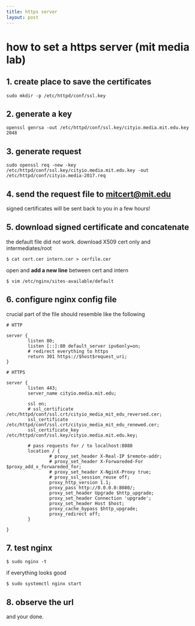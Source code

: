 ```yaml
---
title: https server
layout: post
---
```


# how to set a https server (mit media lab)


## 1. create place to save the certificates

``` sudo mkdir -p /etc/httpd/conf/ssl.key ```

## 2. generate a key

``` openssl genrsa -out /etc/httpd/conf/ssl.key/cityio.media.mit.edu.key 2048 ```

## 3. generate request

``` sudo openssl req -new -key /etc/httpd/conf/ssl.key/cityio.media.mit.edu.key -out /etc/httpd/conf/cityio.media-2017.req ```

## 4. send the request file to mitcert@mit.edu

signed certificates will be sent back to you in a few hours!

## 5. download signed certificate and concatenate 

the default file did not work.
download X509 cert only and intermediates/root

``` $ cat cert.cer intern.cer > cerfile.cer ```

open and **add a new line** between cert and intern

``` $ vim /etc/nginx/sites-available/default ```

## 6. configure nginx config file

crucial part of the file should resemble like the following

```
# HTTP

server {
        listen 80;
        listen [::]:80 default_server ipv6only=on;
        # redirect everything to https
        return 301 https://$host$request_uri;
}

# HTTPS

server {
        listen 443;
        server_name cityio.media.mit.edu;

        ssl on;
        # ssl_certificate /etc/httpd/conf/ssl.crt/cityio_media_mit_edu_reversed.cer;
        ssl_certificate /etc/httpd/conf/ssl.crt/cityio_media_mit_edu_renewed.cer;
        ssl_certificate_key /etc/httpd/conf/ssl.key/cityio.media.mit.edu.key;

        # pass requests for / to localhost:8080
        location / {
                # proxy_set_header X-Real-IP $remote-addr;
                # proxy_set_header X-Forwareded-For $proxy_add_x_forwareded_for;
                # proxy_set_header X-NginX-Proxy true;
                # proxy_ssl_session_reuse off;
                proxy_http_version 1.1;
                proxy_pass http://0.0.0.0:8080/;
                proxy_set_header Upgrade $http_upgrade;
                proxy_set_header Connection 'upgrade';
                proxy_set_header Host $host;
                proxy_cache_bypass $http_upgrade;
                proxy_redirect off;
        }

}

```

## 7. test nginx 

``` $ sudo nginx -t ```

if everything looks good

``` $ sudo systemctl nginx start ```

## 8. observe the url

and your done.
